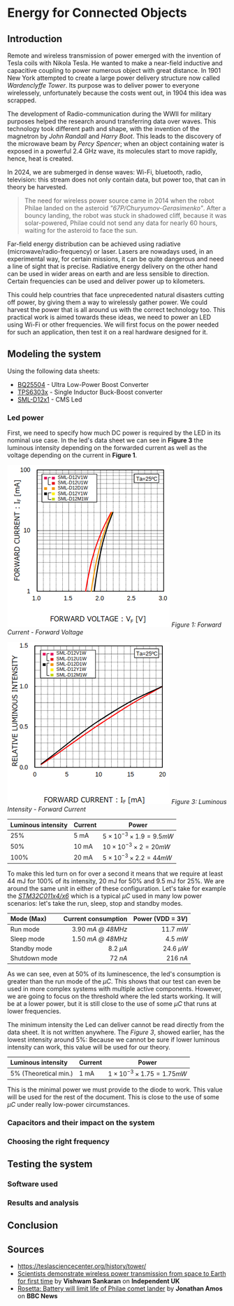 # Energy for Connected Objects

## Introduction

Remote and wireless transmission of power emerged with the invention of Tesla coils with Nikola Tesla. He wanted to make a near-field inductive and capacitive coupling to power numerous object with great distance. In 1901 New York attempted to create a large power delivery structure now called *Wardenclyffe Tower*. Its purpose was to deliver power to everyone wirelessely, unfortunately because the costs went out, in 1904 this idea was scrapped.

The development of Radio-communication during the WWII for military purposes helped the research around transferring data over waves. This technology took different path and shape, with the invention of the magnetron by *John Randall* and *Harry Boot*. This leads to the discovery of the microwave beam by *Percy Spencer*; when an object containing water is exposed in a powerful 2.4 GHz wave, its molecules start to move rapidly, hence, heat is created.

In 2024, we are submerged in dense waves: Wi-Fi, bluetooth, radio, television: this stream does not only contain data, but power too, that can in theory be harvested.

> The need for wireless power source came in 2014 when the robot Philae landed on the asteroid *"67P/Churyumov-Gerasimenko"*. After a bouncy landing, the robot was stuck in shadowed cliff, because it was solar-powered, Philae could not send any data for nearly 60 hours, waiting for the asteroid to face the sun.

Far-field energy distribution can be achieved using radiative (microwave/radio-frequency) or laser. Lasers are nowadays used, in an experimental way, for certain missions, it can be quite dangerous and need a line of sight that is precise. Radiative energy delivery on the other hand can be used in wider areas on earth and are less sensible to direction. Certain frequencies can be used and deliver power up to kilometers.

This could help countries that face unprecedented natural disasters cutting off power, by giving them a way to wirelessly gather power. We could harvest the power that is all around us with the correct technology too. This practical work is aimed towards these ideas, we need to power an LED using Wi-Fi or other frequencies. We will first focus on the power needed for such an application, then test it on a real hardware designed for it.

## Modeling the system

Using the following data sheets:
- [BQ25504](https://www.ti.com/lit/ds/symlink/bq25504.pdf) - Ultra Low-Power Boost Converter
- [TPS6303x](https://www.ti.com/lit/ds/symlink/tps63030.pdf) - Single Inductor Buck-Boost converter
- [SML-D12x1](https://www.tme.eu/Document/932347758f1894d9ef5e9a8053d7c609/SML-D12Y1WT86.pdf) - CMS Led 

### Led power

First, we need to specify how much DC power is required by the LED in its nominal use case. In the led's data sheet we can see in **Figure 3** the luminous intensity depending on the forwarded current as well as the voltage depending on the current in **Figure 1**.

![fig1](../img/energy_fig_1.png)
*Figure 1: Forward Current - Forward Voltage*

![fig3](../img/energy_fig_3.png)
*Figure 3: Luminous Intensity - Forward Current*

|Luminous intensity|Current|Power|
|:--|---|---|
|25%|5 mA|$5\times{10^{-3}}\times{1.9}=9.5mW$|
|50%|10 mA|$10\times{10^{-3}}\times{2}=20mW$|
|100%|20 mA|$5\times{10^{-3}}\times{2.2}=44mW$|

To make this led turn on for over a second it means that we require at least 44 mJ for 100% of its intensity, 20 mJ for 50% and 9.5 mJ for 25%. We are around the same unit in either of these configuration. Let's take for example the [*STM32C011x4/x6*](https://www.st.com/en/microcontrollers-microprocessors/stm32c011j4.html?icmp=tt40742_gl_lnkon_sep2024#sample-buy) which is a typical $\mu C$ used in many low power scenarios: let's take the run, sleep, stop and standby modes.

|Mode (Max)|Current consumption|Power (VDD = $3V$)|
|:--|--:|--:|
|Run mode|3.90 $mA$ *@ $48 MHz$*|11.7 $mW$|
|Sleep mode|1.50 $mA$ *@ $48 MHz$*|4.5 $mW$|
|Standby mode|8.2 $\mu A$|24.6 $\mu W$|
|Shutdown mode|72 $nA$|216 $nA$|

As we can see, even at 50% of its luminescence, the led's consumption is greater than the run mode of the $\mu C$. This shows that our test can even be used in more complex systems with multiple active components. However, we are going to focus on the threshold where the led starts working. It will be at a lower power, but it is still close to the use of some $\mu C$ that runs at lower frequencies.

The minimum intensity the Led can deliver cannot be read directly from the data sheet. It is not written anywhere. The *Figure 3*, showed earlier, has the lowest intensity around 5%: Because we cannot be sure if lower luminous intensity can work, this value will be used for our theory.

 |Luminous intensity|Current|Power|
|:--|---|---|
|5% (Theoretical min.)|1 mA|$1\times{10^{-3}}\times{1.75}=1.75mW$|

This is the minimal power we must provide to the diode to work. This value will be used for the rest of the document. This is close to the use of some $\mu C$ under really low-power circumstances.

### Capacitors and their impact on the system

### Choosing the right frequency

## Testing the system

### Software used

### Results and analysis

## Conclusion

## Sources

- https://teslasciencecenter.org/history/tower/
- [Scientists demonstrate wireless power transmission from space to Earth for first time](https://www.independent.co.uk/space/space-earth-wireless-power-beamed-b2353588.html) by **Vishwam Sankaran** on **Independent UK**
- [Rosetta: Battery will limit life of Philae comet lander](https://www.bbc.com/news/science-environment-30034060) by **Jonathan Amos** on **BBC News**
